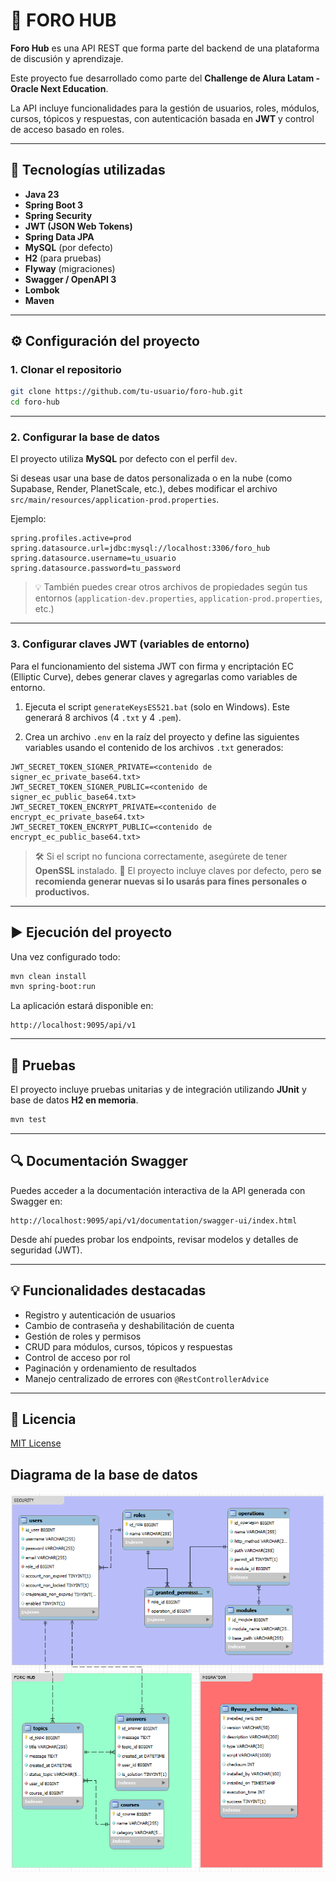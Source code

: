 # 💬 FORO HUB

**Foro Hub** es una API REST que forma parte del backend de una plataforma de discusión y aprendizaje.

Este proyecto fue desarrollado como parte del **Challenge de Alura Latam - Oracle Next Education**.

La API incluye funcionalidades para la gestión de usuarios, roles, módulos, cursos, tópicos y respuestas, con autenticación basada en **JWT** y control de acceso basado en roles.

---

## 🚀 Tecnologías utilizadas

* **Java 23**
* **Spring Boot 3**
* **Spring Security**
* **JWT (JSON Web Tokens)**
* **Spring Data JPA**
* **MySQL** (por defecto)
* **H2** (para pruebas)
* **Flyway** (migraciones)
* **Swagger / OpenAPI 3**
* **Lombok**
* **Maven**

---

## ⚙️ Configuración del proyecto

### 1. Clonar el repositorio

```bash
git clone https://github.com/tu-usuario/foro-hub.git
cd foro-hub
```

---

### 2. Configurar la base de datos

El proyecto utiliza **MySQL** por defecto con el perfil `dev`.

Si deseas usar una base de datos personalizada o en la nube (como Supabase, Render, PlanetScale, etc.), debes modificar el archivo `src/main/resources/application-prod.properties`.

Ejemplo:

```properties
spring.profiles.active=prod
spring.datasource.url=jdbc:mysql://localhost:3306/foro_hub
spring.datasource.username=tu_usuario
spring.datasource.password=tu_password
```

> 💡 También puedes crear otros archivos de propiedades según tus entornos (`application-dev.properties`, `application-prod.properties`, etc.)

---

### 3. Configurar claves JWT (variables de entorno)

Para el funcionamiento del sistema JWT con firma y encriptación EC (Elliptic Curve), debes generar claves y agregarlas como variables de entorno.

1. Ejecuta el script `generateKeysES521.bat` (solo en Windows). Este generará 8 archivos (4 `.txt` y 4 `.pem`).

2. Crea un archivo `.env` en la raíz del proyecto y define las siguientes variables usando el contenido de los archivos `.txt` generados:

```env
JWT_SECRET_TOKEN_SIGNER_PRIVATE=<contenido de signer_ec_private_base64.txt>
JWT_SECRET_TOKEN_SIGNER_PUBLIC=<contenido de signer_ec_public_base64.txt>
JWT_SECRET_TOKEN_ENCRYPT_PRIVATE=<contenido de encrypt_ec_private_base64.txt>
JWT_SECRET_TOKEN_ENCRYPT_PUBLIC=<contenido de encrypt_ec_public_base64.txt>
```

> 🛠️ Si el script no funciona correctamente, asegúrete de tener **OpenSSL** instalado.
> 🔐 El proyecto incluye claves por defecto, pero **se recomienda generar nuevas si lo usarás para fines personales o productivos.**

---

## ▶️ Ejecución del proyecto

Una vez configurado todo:

```bash
mvn clean install
mvn spring-boot:run
```

La aplicación estará disponible en:

```
http://localhost:9095/api/v1
```

---

## 🔧 Pruebas

El proyecto incluye pruebas unitarias y de integración utilizando **JUnit** y base de datos **H2 en memoria**.

```bash
mvn test
```

---

## 🔍 Documentación Swagger

Puedes acceder a la documentación interactiva de la API generada con Swagger en:

```
http://localhost:9095/api/v1/documentation/swagger-ui/index.html
```

Desde ahí puedes probar los endpoints, revisar modelos y detalles de seguridad (JWT).

---

## 💡 Funcionalidades destacadas

* Registro y autenticación de usuarios
* Cambio de contraseña y deshabilitación de cuenta
* Gestión de roles y permisos
* CRUD para módulos, cursos, tópicos y respuestas
* Control de acceso por rol
* Paginación y ordenamiento de resultados
* Manejo centralizado de errores con `@RestControllerAdvice`

---

## 📜 Licencia

[MIT License](LICENSE)

## Diagrama de la base de datos
![Diagrama de la base de datos](diagram_foro_hub.png)
